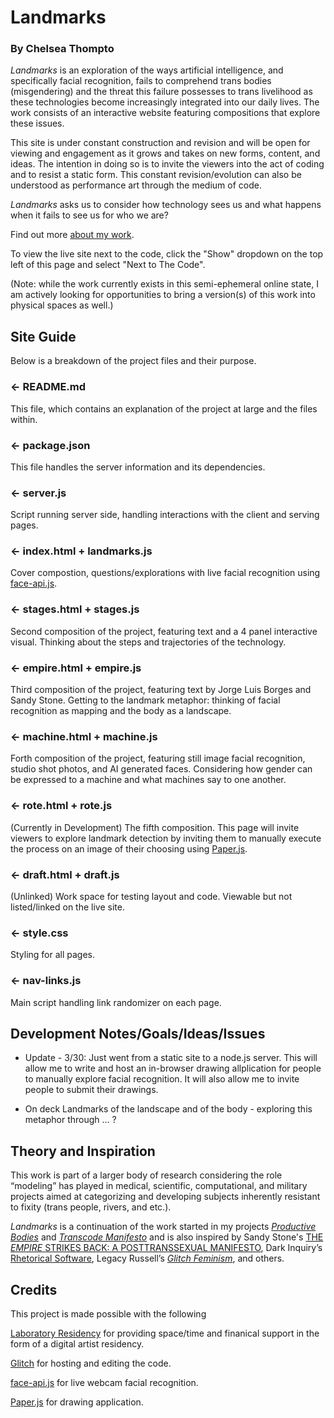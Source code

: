 # Landmarks
### By Chelsea Thompto

*Landmarks* is an exploration of the ways artificial intelligence, and specifically facial recognition, fails to comprehend trans bodies (misgendering) and the threat this failure possesses to trans livelihood as these technologies become increasingly integrated into our daily lives. The work consists of an interactive website featuring compositions that explore these issues. 

This site is under constant construction and revision and will be open for viewing and engagement as it grows and takes on new forms, content, and ideas. The intention in doing so is to invite the viewers into the act of coding and to resist a static form. This constant revision/evolution can also be understood as performance art through the medium of code. 

*Landmarks* asks us to consider how technology sees us and what happens when it fails to see us for who we are?

Find out more [about my work](https://www.chelsea.technology).

To view the live site next to the code, click the "Show" dropdown on the top left of this page and select "Next to The Code".

(Note: while the work currently exists in this semi-ephemeral online state, I am actively looking for opportunities to bring a version(s) of this work into physical spaces as well.)


## Site Guide
Below is a breakdown of the project files and their purpose.

### ← README.md

This file, which contains an explanation of the project at large and the files within.

### ← package.json

This file handles the server information and its dependencies.

### ← server.js

Script running server side, handling interactions with the client and serving pages.

### ← index.html + landmarks.js

Cover compostion, questions/explorations with live facial recognition using [face-api.js](https://github.com/justadudewhohacks/face-api.js/).

### ← stages.html + stages.js

Second composition of the project, featuring text and a 4 panel interactive visual. Thinking about the steps and trajectories of the technology.

### ← empire.html + empire.js

Third composition of the project, featuring text by Jorge Luis Borges and Sandy Stone. Getting to the landmark metaphor: thinking of facial recognition as mapping and the body as a landscape.

### ← machine.html + machine.js

Forth composition of the project, featuring still image facial recognition, studio shot photos, and AI generated faces. Considering how gender can be expressed to a machine and what machines say to one another.

### ← rote.html + rote.js

(Currently in Development) The fifth composition. This page will invite viewers to explore landmark detection by inviting them to manually execute the process on an image of their choosing using [Paper.js](http://paperjs.org/).

### ← draft.html + draft.js

(Unlinked) Work space for testing layout and code. Viewable but not listed/linked on the live site.

### ← style.css

Styling for all pages.

### ← nav-links.js

Main script handling link randomizer on each page.


## Development Notes/Goals/Ideas/Issues

- Update - 3/30: Just went from a static site to a node.js server. This will allow me to write and host an in-browser drawing allplication for people to manually explore facial recognition. It will also allow me to invite people to submit their drawings.

- On deck Landmarks of the landscape and of the body - exploring this metaphor through ... ?


## Theory and Inspiration
This work is part of a larger body of research considering the role “modeling” has played in medical, scientific, computational, and military projects aimed at categorizing and developing subjects inherently resistant to fixity (trans people, rivers, and etc.). 

*Landmarks* is a continuation of the work started in my projects [*Productive Bodies*](https://www.chelseathompto.com/productive-bodies) and [*Transcode Manifesto*](https://www.chelseathompto.com/transcode-manifesto) and is also inspired by Sandy Stone's [THE *EMPIRE* STRIKES BACK: A POSTTRANSSEXUAL MANIFESTO](https://sandystone.com/empire-strikes-back.pdf), Dark Inquiry’s [Rhetorical Software](https://thenewinquiry.com/dark-inquiry/), Legacy Russell’s [*Glitch Feminism*](https://www.versobooks.com/books/3668-glitch-feminism), and others. 


## Credits
This project is made possible with the following

[Laboratory Residency](https://residency.laboratoryspokane.com/) for providing space/time and finanical support in the form of a digital artist residency.

[Glitch](https://glitch.com/) for hosting and editing the code.

[face-api.js](https://github.com/justadudewhohacks/face-api.js/) for live webcam facial recognition.

[Paper.js](http://paperjs.org/) for drawing application.
